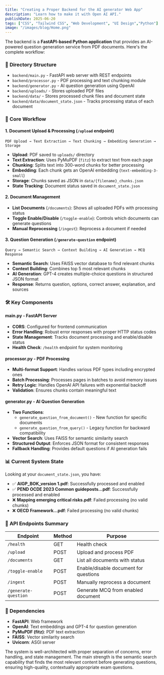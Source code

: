 ```yaml
---
title: "Creating a Proper Backend for the AI generator Web App"
description: "Learn how to make it with Open AI API."
publishDate: 2025-06-20
tags: ["CSS", "Tailwind CSS", "Web Development", "UI Design","Python"]
image: "/images/blog/Home.png"
---
```

The backend is a **FastAPI-based Python application** that provides an AI-powered question generation service from PDF documents. Here's the complete workflow:

### 📁 **Directory Structure**
- `backend/main.py` - FastAPI web server with REST endpoints
- `backend/processor.py` - PDF processing and text chunking module  
- `backend/generator.py` - AI question generation using OpenAI
- `backend/uploads/` - Stores uploaded PDF files
- `backend/data/` - Stores processed chunk files and document state
- `backend/data/document_state.json` - Tracks processing status of each document

### 🔄 **Core Workflow**

#### 1. **Document Upload & Processing** (`/upload` endpoint)
```
PDF Upload → Text Extraction → Text Chunking → Embedding Generation → Storage
```

- **Upload**: PDF saved to `uploads/` directory
- **Text Extraction**: Uses PyMuPDF (`fitz`) to extract text from each page
- **Chunking**: Splits text into 300-word chunks for better processing
- **Embedding**: Each chunk gets an OpenAI embedding (`text-embedding-3-small`)
- **Storage**: Chunks saved as JSON in `data/{filename}_chunks.json`
- **State Tracking**: Document status saved in `document_state.json`

#### 2. **Document Management**
- **List Documents** (`/documents`): Shows all uploaded PDFs with processing status
- **Toggle Enable/Disable** (`/toggle-enable`): Controls which documents can generate questions
- **Manual Reprocessing** (`/ingest`): Reprocess a document if needed

#### 3. **Question Generation** (`/generate-question` endpoint)
```
Query → Semantic Search → Context Building → AI Generation → MCQ Response
```

- **Semantic Search**: Uses FAISS vector database to find relevant chunks
- **Context Building**: Combines top 5 most relevant chunks
- **AI Generation**: GPT-4 creates multiple-choice questions in structured JSON format
- **Response**: Returns question, options, correct answer, explanation, and sources

### 🛠️ **Key Components**

#### **main.py - FastAPI Server**
- **CORS**: Configured for frontend communication
- **Error Handling**: Robust error responses with proper HTTP status codes
- **State Management**: Tracks document processing and enable/disable status
- **Health Check**: `/health` endpoint for system monitoring

#### **processor.py - PDF Processing**
- **Multi-format Support**: Handles various PDF types including encrypted ones
- **Batch Processing**: Processes pages in batches to avoid memory issues
- **Retry Logic**: Handles OpenAI API failures with exponential backoff
- **Validation**: Ensures chunks contain meaningful text

#### **generator.py - AI Question Generation**
- **Two Functions**:
  - `generate_question_from_document()` - New function for specific documents
  - `generate_question_from_query()` - Legacy function for backward compatibility
- **Vector Search**: Uses FAISS for semantic similarity search
- **Structured Output**: Enforces JSON format for consistent responses
- **Fallback Handling**: Provides default questions if AI generation fails

### 📊 **Current System State**

Looking at your `document_state.json`, you have:
- ✅ **AIGP_BOK_version 1.pdf**: Successfully processed and enabled
- ✅ **PEND OCDE 2023 Common guideposts...pdf**: Successfully processed and enabled  
- ❌ **Mapping emerging critical risks.pdf**: Failed processing (no valid chunks)
- ❌ **OECD Framework...pdf**: Failed processing (no valid chunks)

### 🔌 **API Endpoints Summary**

| Endpoint | Method | Purpose |
|----------|--------|---------|
| `/health` | GET | Health check |
| `/upload` | POST | Upload and process PDF |
| `/documents` | GET | List all documents with status |
| `/toggle-enable` | POST | Enable/disable document for questions |
| `/ingest` | POST | Manually reprocess a document |
| `/generate-question` | POST | Generate MCQ from enabled document |

### 🧠 **Dependencies**
- **FastAPI**: Web framework
- **OpenAI**: Text embeddings and GPT-4 for question generation
- **PyMuPDF (fitz)**: PDF text extraction
- **FAISS**: Vector similarity search
- **Uvicorn**: ASGI server

The system is well-architected with proper separation of concerns, error handling, and state management. The main strength is the semantic search capability that finds the most relevant content before generating questions, ensuring high-quality, contextually appropriate exam questions.

